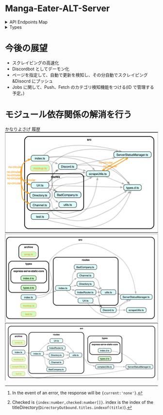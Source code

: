 # Manga-Eater-ALT-Server

<details>
  <summary>API Endpoints Map</summary>

### GET

| URI           | Description                          | Payload | return                   |
| ------------- | ------------------------------------ | ------- | ------------------------ |
| `/`           | Client Page(Mange-Eater-Client-Page) | N/A     | text/html                |
| `/channel`    | Infomation of Discord Channel        | N/A     | `JSON`:ChannelInfo       |
| `/directory`  | Infomation of out directory          | N/A     | `JSON`:DirectoryOutbound |
| `/url`        | N/A                                  | N/A     | none                     |
| `/badcompany` | N/A                                  | N/A     | testString               |

### POST

| URI            | Description                | Payload                        | return                     |
| -------------- | -------------------------- | ------------------------------ | -------------------------- |
| `/`            | Scraper Start              | `JSON`:RequestBody             | `Promise<string>`          |
| `/channel`     | Change the current Channel | `{index:number}`               | `Promise<string>`          |
| `/channel/add` | Add the Discord Channel    | `{channelID:string}`           | `Promise<ChannelInfo>`[^1] |
| `/directory`   | now developing             | `{checked:Checked[]}`          | `Promise<string>`[^2]      |
| `/url`         | Scraper Start              | `{url:string, ifPush:boolean}` | `Promise<string>`          |
| `/badcompany`  | t                          | N/A                            | t                          |

### DELETE

| URI            | Description                 | Payload               | return            |
| -------------- | --------------------------- | --------------------- | ----------------- |
| `/`            | N/A                         | N/A                   | N/A               |
| `/channel`     | N/A                         | N/A                   | N/A               |
| `/channel/add` | N/A                         | N/A                   | N/A               |
| `/directory`   | Delete Selected Directories | `{checked:Checked[]}` | `Promise<string>` |
| `/url`         | N/A                         | N/A                   | N/A               |
| `/badcompany`  | N/A                         | N/A                   | N/A               |

</details>

<details>
<summary>Types</summary>

```ts
interface RequestBody {
  title: string;
  urls?: string[];
  url?: string;
  ifPush?: boolean;
}
interface ChannelInfo {
  currentName: string;
  alt?: string[];
}
interface DirectoryOutbound {
  titles: string[];
  outbound: Archive[];
}
interface Checked {
  index: number;
  checked: number[];
}
```

</details>

# 今後の展望

- スクレイピングの高速化
- Discordbot としてデーモン化
- ページを指定して、自動で更新を検知し、その分自動でスクレイピング&Disocrd にプッシュ
- Jobs に関して、Push、Fetch のカテゴリ検知機能をつける(ID で管理する予定。)

# モジュール依存関係の解消を行う

かなりよさげ
履歴
![履歴1](/assets/asset1.png)
![履歴2](/assets/asset2.png)
![履歴3](/assets/asset3.png)

[^1]: In the event of an error, the response will be `{current:'none'}`.
[^2]: Checked is `{index:number,checked:number[]}`. index is the index of the titleDirectory(`DirectoryOutbound.titles.indexof(title)`).
